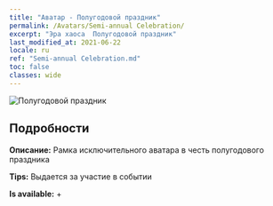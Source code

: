 ```yaml
---
title: "Аватар - Полугодовой праздник"
permalink: /Avatars/Semi-annual Celebration/
excerpt: "Эра хаоса  Полугодовой праздник"
last_modified_at: 2021-06-22
locale: ru
ref: "Semi-annual Celebration.md"
toc: false
classes: wide
---
```

 ![Полугодовой праздник](/images/a/avatarFrame_50.png)

## Подробности

 **Описание:** Рамка исключительного аватара в честь полугодового праздника 

 **Tips:** Выдается за участие в событии 

 **Is available:**  + 

